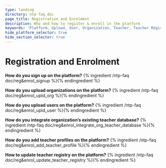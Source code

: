 ```yaml
---
type: landing
directory: ntp-faq doc
page_title: Registration and Enrolment
description: Who and how to register & enroll in the platform 
keywords: 'Platform, Upload, User, Organization, Teacher, Teacher Registry, Database, Profile, Teacher Profile, Integrage'
hide_platform_selector: true
hide_section_selector: true
---
```


# Registration and Enrolment

**How do you sign up on the platform?**
{% ingredient /ntp-faq doc/reg&enrol_signup %}{% endingredient %}

**How do you upload organizations on the platform?**
{% ingredient /ntp-faq doc/reg&enrol_upld_org %}{% endingredient %}

**How do you upload users on the platform?**
{% ingredient /ntp-faq doc/reg&enrol_upld_user %}{% endingredient %}

**How do you integrate organization’s existing teacher database?**
{% ingredient /ntp-faq doc/reg&enrol_integrate_org_teacher_database %}{% endingredient %}

**How do you add teacher profiles on the platform?**
{% ingredient /ntp-faq doc/reg&enrol_add_teacher_profile %}{% endingredient %}

**How to update teacher registry on the platform?**
{% ingredient /ntp-faq doc/reg&enrol_update_teacher_registry %}{% endingredient %}

